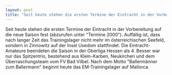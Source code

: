 ```yaml
---
layout: post
title: "Seit heute stehen die ersten Termine der Eintracht in der Vorbereitung auf die neue Saison fest (abzurufen unter Termine 2000)."
---
```


Seit heute stehen die ersten Termine der Eintracht in der Vorbereitung auf die neue Saison fest (abzurufen unter "Termine 2000"). Auffällig ist, dass nach langer Zeit das Trainingslager nicht mehr im österreichischen Seefeld, sondern in Zinnowitz auf der Insel Usedom stattfindet. Die Eintracht-Amateure beendeten die Saison in der Oberliga Hessen als 4. Besser war nur das Spitzentrio, bestehend aus Klein-Karben, Neukirchen und dem Überraschungsteam vom FV Bad Vilbel. Nach dem Motto "Ballermänner zum Ballermann" beginnt heute das EM-Trainingslager auf Mallorca.

